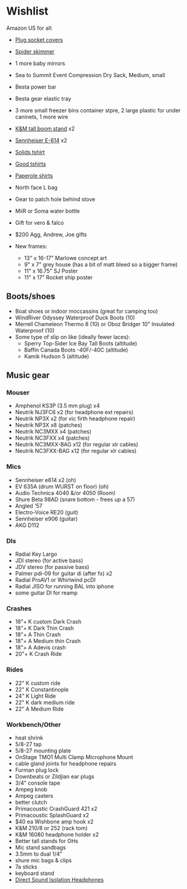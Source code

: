 # Wishlist

Amazon US for all:

- [Plug socket covers](https://www.amazon.ca/Safety-1st-Plug-Protectors-Pack/dp/B007TNL9WO/)
- [Spider skimmer](https://www.amazon.ca/Indian-Arts-Stainless-Strainer-Spaghetti/dp/B07NVLY3ZP/)
- 1 more baby mirrors
- Sea to Summit Event Compression Dry Sack, Medium, small

- Besta power bar
- Besta gear elastic tray
- 3 more small freezer bins container stpre, 2 large plastic for under caninets, 1 more wire

- [K&M tall boom stand](http://www.economik.com/km/21021-black/) x2
- [Sennheiser E-614](http://www.economik.com/sennheiser/e-614/) x2

- [Solids tshirt](https://solids.bandcamp.com/merch)
- [Good tshirts](https://us.kowtowclothing.com/)
- [Paperole shirts](https://www.paperole.com/)
- North face L bag
- Gear to patch hole behind stove
- MiiR or Soma water bottle
- Gift for vero & falco
- $200 Agg, Andrew, Joe gifts
- New frames:
  - 13" x 16-17" Marlowe concept art
  - 9" x 7" grey house (has a bit of matt bleed so a bigger frame)
  - 11" x 16.75" SJ Poster
  - 11" x 17" Rocket ship poster

## Boots/shoes

- Boat shoes or indoor moccassins (great for camping too)
- WindRiver Odyssey Waterproof Duck Boots (10)
- Merrell Chameleon Thermo 8 (10) or Oboz Bridger 10" Insulated Waterproof (10)
- Some type of slip on like (ideally fewer laces):
  - Sperry Top-Sider Ice Bay Tall Boots (altitude)
  - Baffin Canada Boots -40F/-40C (altitude)
  - Kamik Hudson 5 (altitude)

## Music gear

### Mouser

- Amphenol KS3P (3.5 mm plug) x4
- Neutrik NJ3FC6 x2 (for headphone ext repairs)
- Neutrik NP3X x2 (for vic firth headphone repair)
- Neutrik NP3X x8 (patches)
- Neutrik NC3MXX x4 (patches)
- Neutrik NC3FXX x4 (patches)
- Neutrik NC3MXX-BAG x12 (for regular xlr cables)
- Neutrik NC3FXX-BAG x12 (for regular xlr cables)

### Mics

- Sennheiser e614 x2 (oh)
- EV 635A (drum WURST on floor) (oh)
- Audio Technica 4040 &/or 4050 (Room)
- Shure Beta 98AD (snare bottom - frees up a 57)
- Angled '57
- Electro-Voice RE20 (guit)
- Sennheiser e906 (guitar)
- AKG D112

### DIs

- Radial Key Largo
- JDI stereo (for active bass)
- JDV stereo (for passive bass)
- Palmer pdi-09 for guitar di (after fx) x2
- Radial ProAV1 or Whirlwind pcDI
- Radial JISO for running BAL into iphone
- some guitar DI for reamp

### Crashes

- 18"+ K custom Dark Crash
- 18"+ K Dark Thin Crash
- 18"+ A Thin Crash
- 18"+ A Medium thin Crash
- 18"+ A Adevis crash
- 20"+ K Crash Ride

### Rides

- 22" K custom ride
- 22" K Constantinople
- 24" K Light Ride
- 22" K dark medium ride
- 22" A Medium Ride

### Workbench/Other

- heat shrink
- 5/8-27 tap
- 5/8-27 mounting plate
- OnStage TMO1 Multi Clamp Microphone Mount
- cable gland joints for headphone repairs
- Furman plug lock
- Downbeats or Zildjian ear plugs
- 3/4" console tape
- Ampeg knob
- Ampeg casters
- better clutch
- Primacoustic CrashGuard 421 x2
- Primacoustic SplashGuard x2
- $40 ea Wishbone amp hook x2
- K&M 210/8 or 252 (rack tom)
- K&M 16080 headphone holder x2
- Better tall stands for OHs
- Mic stand sandbags
- 3.5mm to dual 1/4"
- shure mic bags & clips
- 7a sticks
- keyboard stand
- [Direct Sound Isolation Headphones](https://www.extremeheadphones.com/product-page/ex29-plus)
